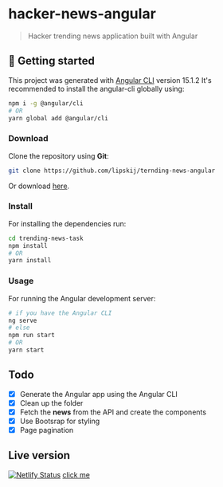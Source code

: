 # hacker-news-angular

> Hacker trending news application  built with Angular

## 🚀 Getting started

This project was generated with [Angular CLI](https://github.com/angular/angular-cli) version 15.1.2 It's recommended to install the angular-cli globally using:

```bash
npm i -g @angular/cli
# OR
yarn global add @angular/cli
```

### Download

Clone the repository using **Git**:
```bash
git clone https://github.com/lipskij/ternding-news-angular
```
Or download [here](https://github.com/lipskij/ternding-news-angular/archive/develop.zip).

### Install

For installing the dependencies run:

```sh
cd trending-news-task
npm install
# OR
yarn install
```

### Usage

For running the Angular development server:

```sh
# if you have the Angular CLI
ng serve
# else 
npm run start
# OR
yarn start
```

## Todo

- [x] Generate the Angular app using the Angular CLI
- [x] Clean up the folder
- [x] Fetch the **news** from the API and create the components
- [x] Use Bootsrap for styling
- [x] Page pagination

## Live version

[![Netlify Status](https://api.netlify.com/api/v1/badges/6525df2b-e1c7-4969-8a87-009319c3e56e/deploy-status)](https://app.netlify.com/sites/trending-news-task/deploys) [click me](https://trending-news-task.netlify.app/)